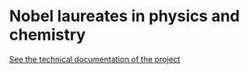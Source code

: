 # Nobel laureates in physics and chemistry
[See the technical documentation of the project](https://github.com/VericaD/nobel_laureates_pc/blob/main/documentation/home.md)
